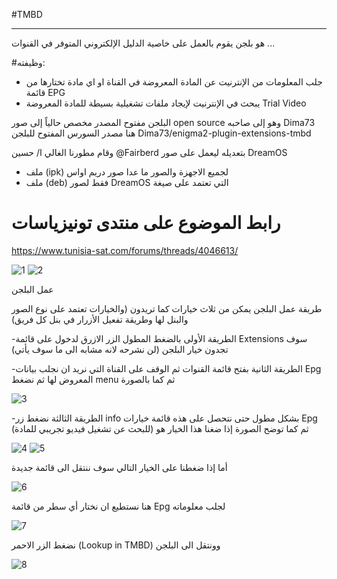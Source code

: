 #TMBD

*********************
هو بلجن يقوم بالعمل على خاصية الدليل الإلكتروني المتوفر في القنوات ...

#وظيفته:

- جلب المعلومات من الإنترنيت عن المادة المعروضة في القناة او اي مادة تختارها من قائمة EPG
- يبحث في الإنترنيت لإيجاد ملفات تشغيلية بسيطة للمادة المعروضة Trial Video

البلجن مفتوح المصدر مخصص حالياً إلى صور open source وهو إلى صاحبه Dima73
هنا مصدر السورس المفتوح للبلجن
Dima73/enigma2-plugin-extensions-tmbd

وقام مطورنا الغالي ا/ حسين @Fairberd بتعديله ليعمل على صور DreamOS

- ملف (ipk) لجميع الاجهزة والصور ما عدا صور دريم اواس
- ملف (deb) فقط لصور DreamOS التي تعتمد على صيغة

# رابط الموضوع على منتدى تونيزياسات
https://www.tunisia-sat.com/forums/threads/4046613/

<img src="https://i.ibb.co/VTN78Np/1.jpg" alt="1" border="0">

<img src="https://i.ibb.co/fvTvMVz/2.jpg" alt="2" border="0">

عمل البلجن

طريقة عمل البلجن يمكن من ثلاث خيارات كما تريدون (والخيارات تعتمد على نوع الصور والبنل لها وطريقة تفعيل الأزرار في بنل كل فريق)

-الطريقة الأولى
بالضغط المطول الزر الازرق لدخول على قائمة Extensions سوف تجدون خيار البلجن (لن نشرحه لانه مشابه الى ما سوف يأتي)

-الطريقة الثانية
بفتح قائمة القنوات ثم الوقف على القناة التي نريد ان نجلب بيانات Epg المعروض لها ثم نضغط menu ثم كما بالصورة

<img src="https://i.ibb.co/sFGSnvz/3.jpg" alt="3" border="0">

-الطريقة الثالثة
نضغط زر info بشكل مطول حتى نتحصل على هذه قائمة خيارات Epg
ثم كما توضح الصورة إذا ضغنا هذا الخيار هو (للبحث عن تشغيل فيديو تجريبي للمادة)

<img src="https://i.ibb.co/vJC1qHx/4.jpg" alt="4" border="0">

<img src="https://i.ibb.co/SV4xZrh/5.jpg" alt="5" border="0">

أما إذا ضغطنا على الخيار التالي سوف ننتقل الى قائمة جديدة

<img src="https://i.ibb.co/YDv89Nx/6.jpg" alt="6" border="0">

هنا نستطيع ان نختار أي سطر من قائمة Epg لجلب معلوماته

<img src="https://i.ibb.co/0nFXbCY/7.jpg" alt="7" border="0">

نضغط الزر الاحمر (Lookup in TMBD) وونتقل الى البلجن

<img src="https://i.ibb.co/cD8NsTt/8.jpg" alt="8" border="0">


